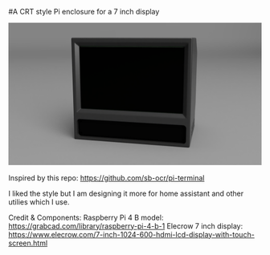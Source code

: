 #A CRT style Pi enclosure for a 7 inch display

![](https://raw.githubusercontent.com/TyraelWasTaken/PiCRT/main/images/thumbnail.PNG)

Inspired by this repo: https://github.com/sb-ocr/pi-terminal

I liked the style but I am designing it more for home assistant and other utilies which I use.

Credit & Components:
Raspberry Pi 4 B model: https://grabcad.com/library/raspberry-pi-4-b-1
Elecrow 7 inch display: https://www.elecrow.com/7-inch-1024-600-hdmi-lcd-display-with-touch-screen.html
